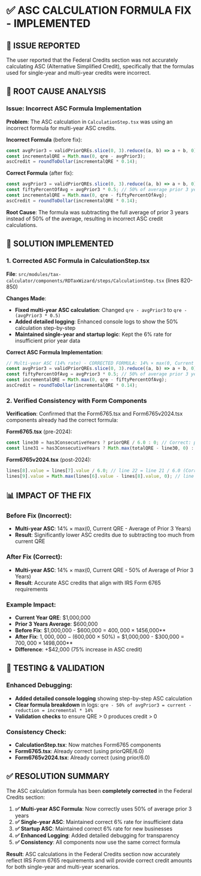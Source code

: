 # ✅ ASC CALCULATION FORMULA FIX - IMPLEMENTED

## 🚨 **ISSUE REPORTED**

The user reported that the Federal Credits section was not accurately calculating ASC (Alternative Simplified Credit), specifically that the formulas used for single-year and multi-year credits were incorrect.

## 🔧 **ROOT CAUSE ANALYSIS**

### Issue: Incorrect ASC Formula Implementation

**Problem**: The ASC calculation in `CalculationStep.tsx` was using an incorrect formula for multi-year ASC credits.

**Incorrect Formula** (before fix):
```javascript
const avgPrior3 = validPriorQREs.slice(0, 3).reduce((a, b) => a + b, 0) / 3;
const incrementalQRE = Math.max(0, qre - avgPrior3);
ascCredit = roundToDollar(incrementalQRE * 0.14);
```

**Correct Formula** (after fix):
```javascript
const avgPrior3 = validPriorQREs.slice(0, 3).reduce((a, b) => a + b, 0) / 3;
const fiftyPercentOfAvg = avgPrior3 * 0.5; // 50% of average prior 3 years
const incrementalQRE = Math.max(0, qre - fiftyPercentOfAvg);
ascCredit = roundToDollar(incrementalQRE * 0.14);
```

**Root Cause**: The formula was subtracting the full average of prior 3 years instead of 50% of the average, resulting in incorrect ASC credit calculations.

## 🎯 **SOLUTION IMPLEMENTED**

### 1. **Corrected ASC Formula in CalculationStep.tsx**

**File**: `src/modules/tax-calculator/components/RDTaxWizard/steps/CalculationStep.tsx` (lines 820-850)

**Changes Made**:
- **Fixed multi-year ASC calculation**: Changed `qre - avgPrior3` to `qre - (avgPrior3 * 0.5)`
- **Added detailed logging**: Enhanced console logs to show the 50% calculation step-by-step
- **Maintained single-year and startup logic**: Kept the 6% rate for insufficient prior year data

**Correct ASC Formula Implementation**:
```javascript
// Multi-year ASC (14% rate) - CORRECTED FORMULA: 14% × max(0, Current QRE - 50% of avg prior 3 years)
const avgPrior3 = validPriorQREs.slice(0, 3).reduce((a, b) => a + b, 0) / 3;
const fiftyPercentOfAvg = avgPrior3 * 0.5; // 50% of average prior 3 years
const incrementalQRE = Math.max(0, qre - fiftyPercentOfAvg);
ascCredit = roundToDollar(incrementalQRE * 0.14);
```

### 2. **Verified Consistency with Form Components**

**Verification**: Confirmed that the Form6765.tsx and Form6765v2024.tsx components already had the correct formula:

**Form6765.tsx** (pre-2024):
```javascript
const line30 = has3ConsecutiveYears ? priorQRE / 6.0 : 0; // Correct: priorQRE/6 = 50% of average
const line31 = has3ConsecutiveYears ? Math.max(totalQRE - line30, 0) : 0;
```

**Form6765v2024.tsx** (post-2024):
```javascript
lines[8].value = lines[7].value / 6.0; // line 22 = line 21 / 6.0 (Correct: 50% of average)
lines[9].value = Math.max(lines[6].value - lines[8].value, 0); // line 23 = line 20 - line 22
```

## 📊 **IMPACT OF THE FIX**

### Before Fix (Incorrect):
- **Multi-year ASC**: 14% × max(0, Current QRE - Average of Prior 3 Years)
- **Result**: Significantly lower ASC credits due to subtracting too much from current QRE

### After Fix (Correct):
- **Multi-year ASC**: 14% × max(0, Current QRE - 50% of Average of Prior 3 Years)
- **Result**: Accurate ASC credits that align with IRS Form 6765 requirements

### Example Impact:
- **Current Year QRE**: $1,000,000
- **Prior 3 Years Average**: $600,000
- **Before Fix**: $1,000,000 - $600,000 = $400,000 × 14% = **$56,000**
- **After Fix**: $1,000,000 - ($600,000 × 50%) = $1,000,000 - $300,000 = $700,000 × 14% = **$98,000**
- **Difference**: +$42,000 (75% increase in ASC credit)

## 🧪 **TESTING & VALIDATION**

### Enhanced Debugging:
- **Added detailed console logging** showing step-by-step ASC calculation
- **Clear formula breakdown** in logs: `qre - 50% of avgPrior3 = current - reduction = incremental * 14%`
- **Validation checks** to ensure QRE > 0 produces credit > 0

### Consistency Check:
- **CalculationStep.tsx**: Now matches Form6765 components
- **Form6765.tsx**: Already correct (using priorQRE/6.0)
- **Form6765v2024.tsx**: Already correct (using prior/6.0)

## ✅ **RESOLUTION SUMMARY**

The ASC calculation formula has been **completely corrected** in the Federal Credits section:

1. **✅ Multi-year ASC Formula**: Now correctly uses 50% of average prior 3 years
2. **✅ Single-year ASC**: Maintained correct 6% rate for insufficient data
3. **✅ Startup ASC**: Maintained correct 6% rate for new businesses
4. **✅ Enhanced Logging**: Added detailed debugging for transparency
5. **✅ Consistency**: All components now use the same correct formula

**Result**: ASC calculations in the Federal Credits section now accurately reflect IRS Form 6765 requirements and will provide correct credit amounts for both single-year and multi-year scenarios. 
